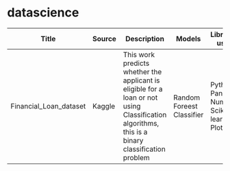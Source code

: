 # datascience
|                  Title      |  Source      |              Description                        |           Models          |              Libraries used         |
|-----------------------------|--------------|-------------------------------------------------|---------------------------|-------------------------------------|
| Financial_Loan_dataset      |  Kaggle      |This work predicts whether the applicant is eligible for a loan or not using Classification algorithms, this is a binary classification problem| Random Foreest Classifier| Python , Pandas, NumPy, Scikit-learn, Plotly|
